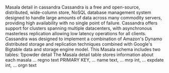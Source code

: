 Masala detail in cassandra
Cassandra is a free and open-source, distributed, wide-column store, NoSQL database management system designed to handle large amounts of data across many commodity servers, providing high availability with no single point of failure. Cassandra offers support for clusters spanning multiple datacenters, with asynchronous masterless replication allowing low latency operations for all clients. Cassandra was designed to implement a combination of Amazon's Dynamo distributed storage and replication techniques combined with Google's Bigtable data and storage engine model.
This Masala schema includes two tables:
        1)powder detail
 The Masala detail table stores information about each masala
                 ... regno text PRIMARY KEY,
                 ... name text,
                 ... mrp int,
                 ... expdate int,
                 ... orgn text
